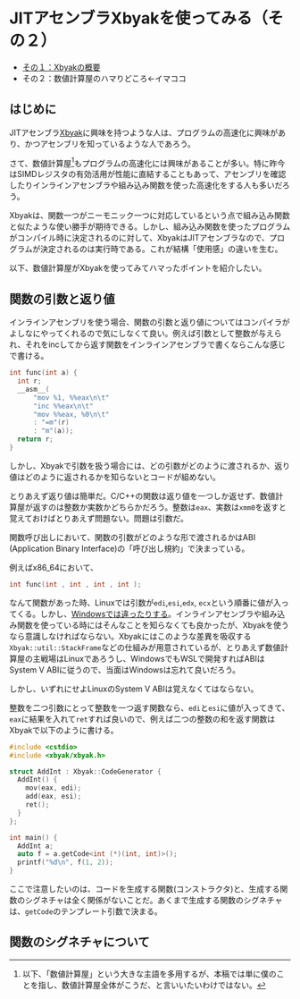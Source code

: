 # JITアセンブラXbyakを使ってみる（その２）

* [その１：Xbyakの概要](https://qiita.com/kaityo256/items/a9e6d32f20096d791817)
* その２：数値計算屋のハマりどころ←イマココ

## はじめに

JITアセンブラ[Xbyak](https://github.com/herumi/xbyak)に興味を持つような人は、プログラムの高速化に興味があり、かつアセンブリを知っているような人であろう。

さて、数値計算屋[^1]もプログラムの高速化には興味があることが多い。特に昨今はSIMDレジスタの有効活用が性能に直結することもあって、アセンブリを確認したりインラインアセンブラや組み込み関数を使った高速化をする人も多いだろう。

[^1]: 以下、「数値計算屋」という大きな主語を多用するが、本稿では単に僕のことを指し、数値計算屋全体がこうだ、と言いいたいわけではない。

Xbyakは、関数一つがニーモニック一つに対応しているという点で組み込み関数と似たような使い勝手が期待できる。しかし、組み込み関数を使ったプログラムがコンパイル時に決定されるのに対して、XbyakはJITアセンブラなので、プログラムが決定されるのは実行時である。これが結構「使用感」の違いを生む。

以下、数値計算屋がXbyakを使ってみてハマったポイントを紹介したい。

## 関数の引数と返り値

インラインアセンブリを使う場合、関数の引数と返り値についてはコンパイラがよしなにやってくれるので気にしなくて良い。例えば引数として整数が与えられ、それをincしてから返す関数をインラインアセンブラで書くならこんな感じで書ける。

```cpp
int func(int a) {
  int r;
  __asm__(
      "mov %1, %%eax\n\t"
      "inc %%eax\n\t"
      "mov %%eax, %0\n\t"
      : "=m"(r)
      : "m"(a));
  return r;
}
```

しかし、Xbyakで引数を扱う場合には、どの引数がどのように渡されるか、返り値はどのように返されるかを知らないとコードが組めない。

とりあえず返り値は簡単だ。C/C++の関数は返り値を一つしか返せず、数値計算屋が返すのは整数か実数かどちらかだろう。整数は`eax`、実数は`xmm0`を返すと覚えておけばとりあえず問題ない。問題は引数だ。

関数呼び出しにおいて、関数の引数がどのような形で渡されるかはABI (Application Binary Interface)の「呼び出し規約」で決まっている。

例えばx86_64において、

```cpp
int func(int , int , int , int );
```

なんて関数があった時、Linuxでは引数が`edi`,`esi`,`edx`, `ecx`という順番に値が入ってくる。しかし、[Windowsでは違ったりする](https://github.com/herumi/blog/blob/master/x64/xbyak.md#windows%E3%81%A8linux%E3%81%AE%E5%91%BC%E3%81%B3%E5%87%BA%E3%81%97%E8%A6%8F%E7%B4%84%E3%82%92%E6%89%B1%E3%81%86)。インラインアセンブラや組み込み関数を使っている時にはそんなことを知らなくても良かったが、Xbyakを使うなら意識しなければならない。Xbyakにはこのような差異を吸収する`Xbyak::util::StackFrame`などの仕組みが用意されているが、とりあえず数値計算屋の主戦場はLinuxであろうし、WindowsでもWSLで開発すればABIはSystem V ABIに従うので、当面はWindowsは忘れて良いだろう。

しかし、いずれにせよLinuxのSystem V ABIは覚えなくてはならない。

整数を二つ引数にとって整数を一つ返す関数なら、`edi`と`esi`に値が入ってきて、`eax`に結果を入れて`ret`すれば良いので、例えば二つの整数の和を返す関数はXbyakで以下のように書ける。

```cpp
#include <cstdio>
#include <xbyak/xbyak.h>

struct AddInt : Xbyak::CodeGenerator {
  AddInt() {
    mov(eax, edi);
    add(eax, esi);
    ret();
  }
};

int main() {
  AddInt a;
  auto f = a.getCode<int (*)(int, int)>();
  printf("%d\n", f(1, 2));
}
```

ここで注意したいのは、コードを生成する関数(コンストラクタ)と、生成する関数のシグネチャは全く関係がないことだ。あくまで生成する関数のシグネチャは、`getCode`のテンプレート引数で決まる。

## 関数のシグネチャについて